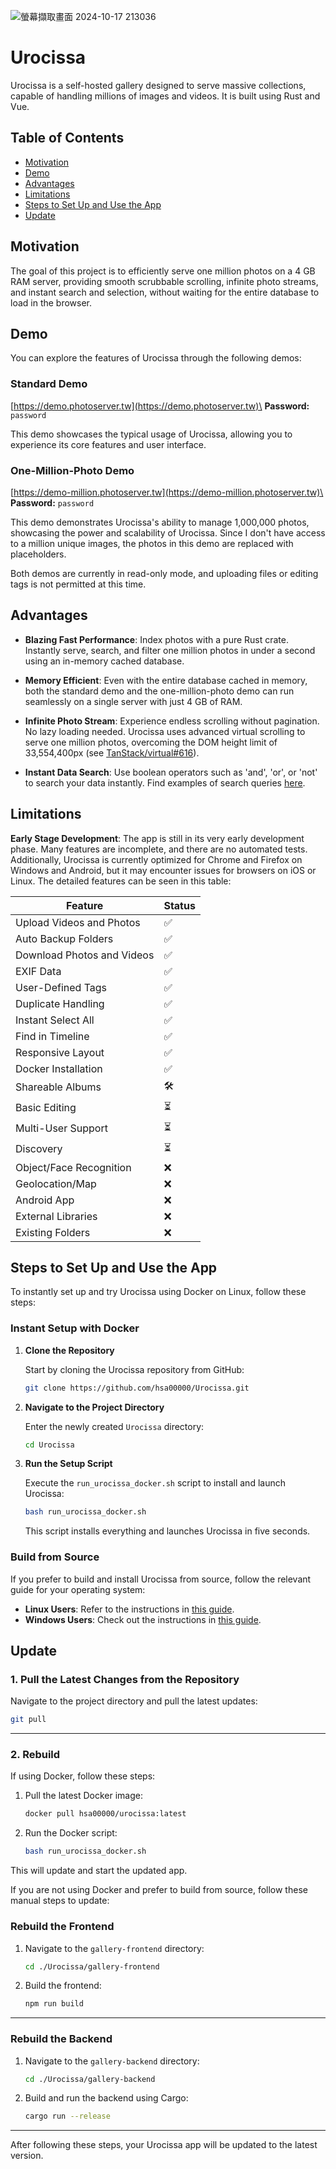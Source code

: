 ![螢幕擷取畫面 2024-10-17 213036](https://github.com/user-attachments/assets/b8de7937-1916-4b73-9c31-667c7eb1a23d)
# Urocissa

Urocissa is a self-hosted gallery designed to serve massive collections, capable of handling millions of images and videos. It is built using Rust and Vue.

## Table of Contents

- [Motivation](#motivation)
- [Demo](#demo)
- [Advantages](#advantages)
- [Limitations](#limitations)
- [Steps to Set Up and Use the App](#steps-to-set-up-and-use-the-app)
- [Update](#update)

## Motivation

The goal of this project is to efficiently serve one million photos on a 4 GB RAM server, providing smooth scrubbable scrolling, infinite photo streams, and instant search and selection, without waiting for the entire database to load in the browser.

## Demo

You can explore the features of Urocissa through the following demos:

### Standard Demo

[https://demo.photoserver.tw](https://demo.photoserver.tw)\
**Password:** `password`

This demo showcases the typical usage of Urocissa, allowing you to experience its core features and user interface.

### One-Million-Photo Demo

[https://demo-million.photoserver.tw](https://demo-million.photoserver.tw)\
**Password:** `password`

This demo demonstrates Urocissa's ability to manage 1,000,000 photos, showcasing the power and scalability of Urocissa. Since I don't have access to a million unique images, the photos in this demo are replaced with placeholders.

Both demos are currently in read-only mode, and uploading files or editing tags is not permitted at this time.

## Advantages

- **Blazing Fast Performance**: Index photos with a pure Rust crate. Instantly serve, search, and filter one million photos in under a second using an in-memory cached database.

- **Memory Efficient**: Even with the entire database cached in memory, both the standard demo and the one-million-photo demo can run seamlessly on a single server with just 4 GB of RAM.

- **Infinite Photo Stream**: Experience endless scrolling without pagination. No lazy loading needed. Urocissa uses advanced virtual scrolling to serve one million photos, overcoming the DOM height limit of 33,554,400px (see [TanStack/virtual#616](https://github.com/TanStack/virtual/issues/616)).

- **Instant Data Search**: Use boolean operators such as 'and', 'or', or 'not' to search your data instantly. Find examples of search queries [here](https://github.com/hsa00000/Urocissa/blob/main/SEARCH.md).

## Limitations

**Early Stage Development**: The app is still in its very early development phase. Many features are incomplete, and there are no automated tests. Additionally, Urocissa is currently optimized for Chrome and Firefox on Windows and Android, but it may encounter issues for browsers on iOS or Linux. The detailed features can be seen in this table:

| Feature                    | Status |
| -------------------------- | ------ |
| Upload Videos and Photos   | ✅     |
| Auto Backup Folders        | ✅     |
| Download Photos and Videos | ✅     |
| EXIF Data                  | ✅     |
| User-Defined Tags          | ✅     |
| Duplicate Handling         | ✅     |
| Instant Select All         | ✅     |
| Find in Timeline           | ✅     |
| Responsive Layout          | ✅     |
| Docker Installation        | ✅     |
| Shareable Albums           | 🛠️     |
| Basic Editing              | ⏳     |
| Multi-User Support         | ⏳     |
| Discovery                  | ⏳     |
| Object/Face Recognition    | ❌     |
| Geolocation/Map            | ❌     |
| Android App                | ❌     |
| External Libraries         | ❌     |
| Existing Folders           | ❌     |

## Steps to Set Up and Use the App
To instantly set up and try Urocissa using Docker on Linux, follow these steps:

### Instant Setup with Docker

1. **Clone the Repository**

   Start by cloning the Urocissa repository from GitHub:

   ```bash
   git clone https://github.com/hsa00000/Urocissa.git
   ```

2. **Navigate to the Project Directory**

   Enter the newly created `Urocissa` directory:

   ```bash
   cd Urocissa
   ```

3. **Run the Setup Script**

   Execute the `run_urocissa_docker.sh` script to install and launch Urocissa:

   ```bash
   bash run_urocissa_docker.sh
   ```

   This script installs everything and launches Urocissa in five seconds.

   
### Build from Source

If you prefer to build and install Urocissa from source, follow the relevant guide for your operating system:

- **Linux Users**: Refer to the instructions in [this guide](https://github.com/hsa00000/Urocissa/blob/main/LINUX.md).
- **Windows Users**: Check out the instructions in [this guide](https://github.com/hsa00000/Urocissa/blob/main/WINDOWS.md).

## Update

### 1. Pull the Latest Changes from the Repository

Navigate to the project directory and pull the latest updates:

```bash
git pull

```
---

### 2. Rebuild

If using Docker, follow these steps:

1. Pull the latest Docker image:

   ```bash
   docker pull hsa00000/urocissa:latest
   ```

2. Run the Docker script:

   ```bash
   bash run_urocissa_docker.sh
   ```
This will update and start the updated app.

If you are not using Docker and prefer to build from source, follow these manual steps to update:

### Rebuild the Frontend

1. Navigate to the `gallery-frontend` directory:

   ```bash
   cd ./Urocissa/gallery-frontend
   ```

2. Build the frontend:

   ```bash
   npm run build
   ```

---

### Rebuild the Backend

1. Navigate to the `gallery-backend` directory:

   ```bash
   cd ./Urocissa/gallery-backend
   ```

2. Build and run the backend using Cargo:

   ```bash
   cargo run --release
   ```

---

After following these steps, your Urocissa app will be updated to the latest version.
